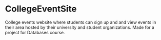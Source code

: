 # CollegeEventSite
College events website where students can sign up and and view events in their area hosted by their university and student organizations. Made for a project for Databases course.
